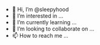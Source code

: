 - 👋 Hi, I’m @sleepyhood
- 👀 I’m interested in ...
- 🌱 I’m currently learning ...
- 💞️ I’m looking to collaborate on ...
- 📫 How to reach me ...

<!---
sleepyhood/sleepyhood is a ✨ special ✨ repository because its `README.md` (this file) appears on your GitHub profile.
You can click the Preview link to take a look at your changes.
--->
